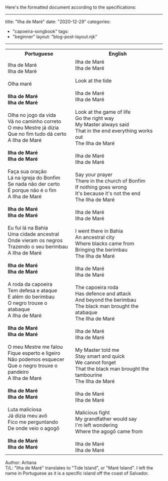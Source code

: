 Here's the formatted document according to the specifications:

---
title: "Ilha de Maré"
date: "2020-12-29"
categories: 
  - "capoeira-songbook"
tags: 
  - "beginner"
layout: "blog-post-layout.njk"
---

<table class="capoeira-table">
    <tr class="header-row">
        <th>Portuguese</th>
        <th>English</th>
    </tr>
    <tr>
        <td>
            Ilha de Maré<br>
            Ilha de Maré<br>
            <br>
            Olha maré<br>
            <br>
            <strong>Ilha de Maré<br>
            Ilha de Maré</strong><br>
            <br>
            Olha no jogo da vida<br>
            Vá no caminho correto<br>
            O meu Mestre já dizia<br>
            Que no fim tudo dá certo<br>
            A Ilha de Maré<br>
            <br>
            <strong>Ilha de Maré<br>
            Ilha de Maré</strong><br>
            <br>
            Faça sua oração<br>
            Lá na igreja do Bonfim<br>
            Se nada não der certo<br>
            É porque não é o fim<br>
            A Ilha de Maré<br>
            <br>
            <strong>Ilha de Maré<br>
            Ilha de Maré</strong><br>
            <br>
            Eu fui lá na Bahia<br>
            Uma cidade ancestral<br>
            Onde vieram os negros<br>
            Trazendo o seu berimbau<br>
            A Ilha de Maré<br>
            <br>
            <strong>Ilha de Maré<br>
            Ilha de Maré</strong><br>
            <br>
            A roda da capoeira<br>
            Tem defesa e ataque<br>
            E além do berimbau<br>
            O negro trouxe o atabaque<br>
            A Ilha de Maré<br>
            <br>
            <strong>Ilha de Maré<br>
            Ilha de Maré</strong><br>
            <br>
            O meu Mestre me falou<br>
            Fique esperto e ligeiro<br>
            Não podemos esquecer<br>
            Que o negro trouxe o pandeiro<br>
            A Ilha de Maré<br>
            <br>
            <strong>Ilha de Maré<br>
            Ilha de Maré</strong><br>
            <br>
            Luta maliciosa<br>
            Já dizia meu avô<br>
            Fico me perguntando<br>
            De onde veio o agogô<br>
            <strong><br>
            Ilha de Maré<br>
            Ilha de Maré</strong>
        </td>
        <td>
            Ilha de Maré<br>
            Ilha de Maré<br>
            <br>
            Look at the tide<br>
            <br>
            Ilha de Maré<br>
            Ilha de Maré<br>
            <br>
            Look at the game of life<br>
            Go the right way<br>
            My Master always said<br>
            That in the end everything works out<br>
            The Ilha de Maré<br>
            <br>
            Ilha de Maré<br>
            Ilha de Maré<br>
            <br>
            Say your prayer<br>
            There in the church of Bonfim<br>
            If nothing goes wrong<br>
            It's because it's not the end<br>
            The Ilha de Maré<br>
            <br>
            Ilha de Maré<br>
            Ilha de Maré<br>
            <br>
            I went there in Bahia<br>
            An ancestral city<br>
            Where blacks came from<br>
            Bringing the berimbau<br>
            The Ilha de Maré<br>
            <br>
            Ilha de Maré<br>
            Ilha de Maré<br>
            <br>
            The capoeira roda<br>
            Has defence and attack<br>
            And beyond the berimbau<br>
            The black man brought the atabaque<br>
            The Ilha de Maré<br>
            <br>
            Ilha de Maré<br>
            Ilha de Maré<br>
            <br>
            My Master told me<br>
            Stay smart and quick<br>
            We cannot forget<br>
            That the black man brought the tambourine<br>
            The Ilha de Maré<br>
            <br>
            Ilha de Maré<br>
            Ilha de Maré<br>
            <br>
            Malicious fight<br>
            My grandfather would say<br>
            I'm left wondering<br>
            Where the agogô came from<br>
            <br>
            Ilha de Maré<br>
            Ilha de Maré
        </td>
    </tr>
</table>

<figcaption>

Author: Aritana  
T/L: "Ilha de Maré" translates to "Tide Island", or "Maré Island". I left the name in Portuguese as it is a specific island off the coast of Salvador.

</figcaption>